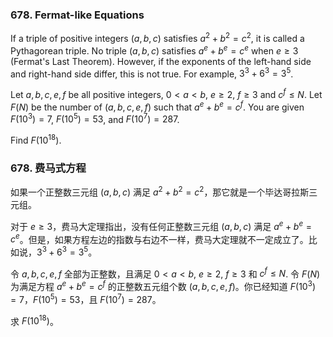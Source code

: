 ### 678. Fermat-like Equations

If a triple of positive integers $(a, b, c)$ satisfies $a^2+b^2=c^2$, it is called a Pythagorean triple. No triple $(a, b, c)$ satisfies $a^e + b^e = c^e$ when $e \geq 3$  (Fermat's Last Theorem). However, if the exponents of the left-hand side and right-hand side differ, this is not true. For example, $3^3 + 6^3 = 3^5$.

Let $a, b, c, e, f$ be all positive integers, $0 < a < b$, $e \geq 2$, $f \geq 3$ and $c^f \leq N$. Let $F(N)$ be the number of $(a, b, c, e, f)$ such that $a^e + b^e = c^f$. You are given  $F(10^3) = 7$, $F(10^5) = 53$, and $F(10^7) = 287$.

Find $F(10^{18})$. 


### 678. 费马式方程

如果一个正整数三元组 $(a, b, c)$ 满足 $a^2+b^2=c^2$，那它就是一个毕达哥拉斯三元组。 

对于 $e \geq 3$，费马大定理指出，没有任何正整数三元组 $(a, b, c)$ 满足 $a^e + b^e = c^e$。但是，如果方程左边的指数与右边不一样，费马大定理就不一定成立了。比如说，$3^3 + 6^3 = 3^5$。

令 $a,b,c,e,f$ 全部为正整数，且满足 $0 < a < b$, $e \geq 2$, $f \geq 3$ 和 $c^f \leq N$. 令 $F(N)$ 为满足方程 $a^e + b^e = c^f$ 的正整数五元组个数 $(a, b, c, e, f)$。你已经知道 $F(10^3) = 7$，$F(10^5) = 53$，且 $F(10^7) = 287$。

求 $F(10^{18})$。
